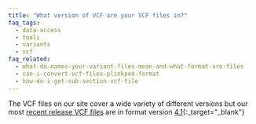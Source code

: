 ```yaml
---
title: "What version of VCF are your VCF files in?"
faq_tags:
  - data-access
  - tools
  - variants
  - vcf
faq_related:
  - what-do-names-your-variant-files-mean-and-what-format-are-files
  - can-i-convert-vcf-files-plinkped-format
  - how-do-i-get-sub-section-vcf-file
---
```

                    
The VCF files on our site cover a wide variety of different versions but our most [recent release VCF files](http://ftp.1000genomes.ebi.ac.uk/vol1/ftp/phase1/analysis_results/integrated_call_sets/) are in format version [4.1](http://www.1000genomes.org/wiki/Analysis/Variant%20Call%20Format/vcf-variant-call-format-version-41){:_target="_blank"}

